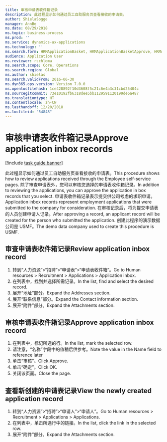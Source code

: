 ```yaml
---
title: 审核申请表收件箱记录
description: 此过程显示如何通过员工自助服务页查看接收的申请表。
author: ShielaSogge
manager: AnnBe
ms.date: 08/29/2018
ms.topic: business-process
ms.prod: ''
ms.service: dynamics-ax-applications
ms.technology: ''
ms.search.form: HRMApplicationBasket, HRMApplicationBasketApprove, HRMApplication
audience: Application User
ms.reviewer: rschloma
ms.search.scope: Core, Operations
ms.search.region: Global
ms.author: shielas
ms.search.validFrom: 2016-06-30
ms.dyn365.ops.version: Version 7.0.0
ms.openlocfilehash: 1ce428892f10d3608f5c21c6e4a3c31cbd25404c
ms.sourcegitcommit: 73e10192fb6318dee5bb1129591120199de6a487
ms.translationtype: HT
ms.contentlocale: zh-CN
ms.lasthandoff: 12/20/2018
ms.locfileid: "54848"
---
```

# <a name="approve-application-inbox-records"></a><span data-ttu-id="97f2e-103">审核申请表收件箱记录</span><span class="sxs-lookup"><span data-stu-id="97f2e-103">Approve application inbox records</span></span>

[!include [task guide banner](../../includes/task-guide-banner.md)]

<span data-ttu-id="97f2e-104">此过程显示如何通过员工自助服务页查看接收的申请表。</span><span class="sxs-lookup"><span data-stu-id="97f2e-104">This procedure shows how to review applications received through the Employee self-service pages.</span></span> <span data-ttu-id="97f2e-105">除了审查申请表外，您可以审核您选择的申请表收件箱记录。</span><span class="sxs-lookup"><span data-stu-id="97f2e-105">In addition to reviewing the applications, you can approve the application in box records that you select.</span></span> <span data-ttu-id="97f2e-106">申请表收件箱记录表示提交供公司考虑的求职申请。</span><span class="sxs-lookup"><span data-stu-id="97f2e-106">Application inbox records represent employment applications that were submitted to the company for consideration.</span></span> <span data-ttu-id="97f2e-107">在审核记录后，将为提交申请表的人员创建申请人记录。</span><span class="sxs-lookup"><span data-stu-id="97f2e-107">After approving a record, an applicant record will be created for the person who submitted the application.</span></span> <span data-ttu-id="97f2e-108">创建此程序的演示数据公司是 USMF。</span><span class="sxs-lookup"><span data-stu-id="97f2e-108">The demo data company used to create this procedure is USMF.</span></span>


## <a name="review-application-inbox-record"></a><span data-ttu-id="97f2e-109">审查申请表收件箱记录</span><span class="sxs-lookup"><span data-stu-id="97f2e-109">Review application inbox record</span></span>
1. <span data-ttu-id="97f2e-110">转到“人力资源”>“招聘”>“申请表”>“申请表收件箱”。</span><span class="sxs-lookup"><span data-stu-id="97f2e-110">Go to Human resources > Recruitment > Applications > Application inbox.</span></span>
2. <span data-ttu-id="97f2e-111">在列表中，找到并选择所需记录。</span><span class="sxs-lookup"><span data-stu-id="97f2e-111">In the list, find and select the desired record.</span></span>
3. <span data-ttu-id="97f2e-112">展开“地址”部分。</span><span class="sxs-lookup"><span data-stu-id="97f2e-112">Expand the Addresses section.</span></span>
4. <span data-ttu-id="97f2e-113">展开“联系信息”部分。</span><span class="sxs-lookup"><span data-stu-id="97f2e-113">Expand the Contact information section.</span></span>
5. <span data-ttu-id="97f2e-114">展开“附件”部分。</span><span class="sxs-lookup"><span data-stu-id="97f2e-114">Expand the Attachments section.</span></span>

## <a name="approve-application-inbox-record"></a><span data-ttu-id="97f2e-115">审核申请表收件箱记录</span><span class="sxs-lookup"><span data-stu-id="97f2e-115">Approve application inbox record</span></span>
1. <span data-ttu-id="97f2e-116">在列表中，标记所选的行。</span><span class="sxs-lookup"><span data-stu-id="97f2e-116">In the list, mark the selected row.</span></span>
2. <span data-ttu-id="97f2e-117">请注意，“名称”字段中的值稍后供参考。</span><span class="sxs-lookup"><span data-stu-id="97f2e-117">Note the value in the Name field to reference later</span></span>
3. <span data-ttu-id="97f2e-118">单击“审核”。</span><span class="sxs-lookup"><span data-stu-id="97f2e-118">Click Approve.</span></span>
4. <span data-ttu-id="97f2e-119">单击“确定”。</span><span class="sxs-lookup"><span data-stu-id="97f2e-119">Click OK.</span></span>
5. <span data-ttu-id="97f2e-120">关闭该页面。</span><span class="sxs-lookup"><span data-stu-id="97f2e-120">Close the page.</span></span>

## <a name="view-the-newly-created-application-record"></a><span data-ttu-id="97f2e-121">查看新创建的申请表记录</span><span class="sxs-lookup"><span data-stu-id="97f2e-121">View the newly created application record</span></span>
1. <span data-ttu-id="97f2e-122">转到“人力资源”>“招聘”>“申请人”>“申请人”。</span><span class="sxs-lookup"><span data-stu-id="97f2e-122">Go to Human resources > Recruitment > Applications > Applications.</span></span>
2. <span data-ttu-id="97f2e-123">在列表中，单击所选行中的链接。</span><span class="sxs-lookup"><span data-stu-id="97f2e-123">In the list, click the link in the selected row.</span></span>
3. <span data-ttu-id="97f2e-124">展开“附件”部分。</span><span class="sxs-lookup"><span data-stu-id="97f2e-124">Expand the Attachments section.</span></span>

